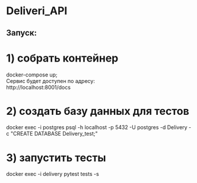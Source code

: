 # Deliveri_API
## Запуск:
# 1) собрать контейнер
docker-compose up;  
Сервис будет доступен по адресу:  
http://localhost:8001/docs

# 2) создать базу данных для тестов
docker exec -i postgres psql -h localhost -p 5432 -U postgres -d Delivery -c "CREATE DATABASE Delivery_test;"  

# 3) запустить тесты
docker exec -i delivery pytest tests -s  
